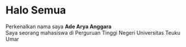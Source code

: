 # Halo Semua  

Perkenalkan nama saya **Ade Arya Anggara**  
Saya seorang mahasiswa di Perguruan Tinggi Negeri Universitas Teuku Umar






<!--
**AdeAryaAnggara/AdeAryaAnggara** is a ✨ _special_ ✨ repository because its `README.md` (this file) appears on your GitHub profile.

Here are some ideas to get you started:

- 🔭 I’m currently working on ...
- 🌱 I’m currently learning ...
- 👯 I’m looking to collaborate on ...
- 🤔 I’m looking for help with ...
- 💬 Ask me about ...
- 📫 How to reach me: ...
- 😄 Pronouns: ...
- ⚡ Fun fact: ...
-->
